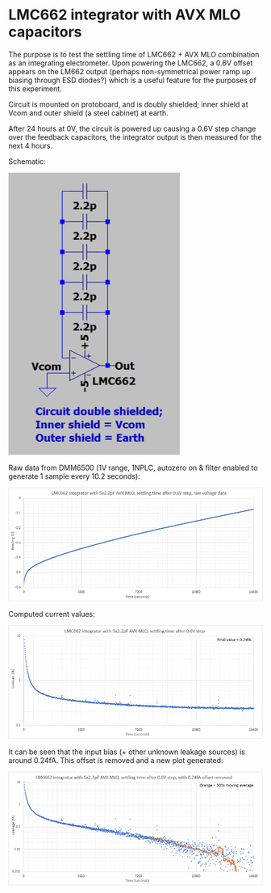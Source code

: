 # LMC662 integrator with AVX MLO capacitors

The purpose is to test the settling time of LMC662 + AVX MLO combination as an integrating electrometer. Upon powering the LMC662, a 0.6V offset appears on the LM662 output (perhaps non-symmetrical power ramp up biasing through ESD diodes?) which is a useful feature for the purposes of this experiment. 

Circuit is mounted on protoboard, and is doubly shielded; inner shield at Vcom and outer shield (a steel cabinet) at earth.

After 24 hours at 0V, the circuit is powered up causing a 0.6V step change over the feedback capacitors, the integrator output is then measured for the next 4 hours.

Schematic:

![Schematic](images/Schematic.png)

Raw data from DMM6500 (1V range, 1NPLC, autozero on & filter enabled to generate 1 sample every 10.2 seconds):

![Schematic](images/RawVoltage.png)

Computed current values:

![Schematic](images/Current.png)

It can be seen that the input bias (+ other unknown leakage sources) is around 0.24fA. This offset is removed and a new plot generated:

![Schematic](images/CurrentWithOffsetRemoved.png)
